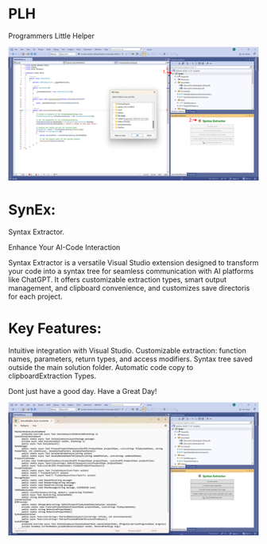 # PLH
Programmers Little Helper

![Alt Text](https://raw.githubusercontent.com/jojomondag/PLH/main/Images/Image1.png)

# SynEx: 
Syntax Extractor.

Enhance Your AI-Code Interaction

Syntax Extractor is a versatile Visual Studio extension designed to transform your code into a syntax tree for seamless communication with AI platforms like ChatGPT. It offers customizable extraction types, smart output management, and clipboard convenience, and customizes save directoris for each project.

# Key Features:

Intuitive integration with Visual Studio.
Customizable extraction: function names, parameters, return types, and access modifiers.
Syntax tree saved outside the main solution folder.
Automatic code copy to clipboardExtraction Types.

Dont just have a good day. Have a Great Day!

![Alt Text](https://raw.githubusercontent.com/jojomondag/PLH/main/Images/Image3.png)
